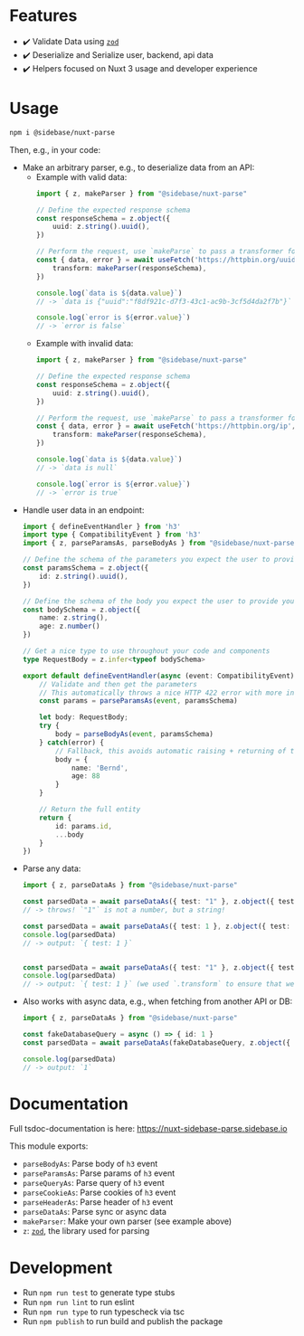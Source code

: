 # Features

- ✔️ Validate Data using [`zod`](https://github.com/colinhacks/zod)
- ✔️ Deserialize and Serialize user, backend, api data
- ✔️ Helpers focused on Nuxt 3 usage and developer experience

# Usage


```bash
npm i @sidebase/nuxt-parse
```

Then, e.g., in your code:

- Make an arbitrary parser, e.g., to deserialize data from an API:
    - Example with valid data:
        ```ts
        import { z, makeParser } from "@sidebase/nuxt-parse"

        // Define the expected response schema
        const responseSchema = z.object({
            uuid: z.string().uuid(),
        })

        // Perform the request, use `makeParse` to pass a transformer for the data
        const { data, error } = await useFetch('https://httpbin.org/uuid', {
            transform: makeParser(responseSchema),
        })

        console.log(`data is ${data.value}`)
        // -> `data is {"uuid":"f8df921c-d7f3-43c1-ac9b-3cf5d4da2f7b"}`

        console.log(`error is ${error.value}`)
        // -> `error is false`
        ```
    - Example with invalid data:
        ```ts
        import { z, makeParser } from "@sidebase/nuxt-parse"

        // Define the expected response schema
        const responseSchema = z.object({
            uuid: z.string().uuid(),
        })

        // Perform the request, use `makeParse` to pass a transformer for the data
        const { data, error } = await useFetch('https://httpbin.org/ip', {
            transform: makeParser(responseSchema),
        })

        console.log(`data is ${data.value}`)
        // -> `data is null`

        console.log(`error is ${error.value}`)
        // -> `error is true`
        ```
- Handle user data in an endpoint:
    ```ts
    import { defineEventHandler } from 'h3'
    import type { CompatibilityEvent } from 'h3'
    import { z, parseParamsAs, parseBodyAs } from "@sidebase/nuxt-parse"

    // Define the schema of the parameters you expect the user to provide you with
    const paramsSchema = z.object({
        id: z.string().uuid(),
    })

    // Define the schema of the body you expect the user to provide you with
    const bodySchema = z.object({
        name: z.string(),
        age: z.number()
    })

    // Get a nice type to use throughout your code and components
    type RequestBody = z.infer<typeof bodySchema>

    export default defineEventHandler(async (event: CompatibilityEvent) => {
        // Validate and then get the parameters
        // This automatically throws a nice HTTP 422 error with more information if the data is invalid
        const params = parseParamsAs(event, paramsSchema)

        let body: RequestBody;
        try {
            body = parseBodyAs(event, paramsSchema)
        } catch(error) {
            // Fallback, this avoids automatic raising + returning of the HTTP 422 error
            body = {
                name: 'Bernd',
                age: 88
            }
        }

        // Return the full entity
        return {
            id: params.id,
            ...body
        }
    })
    ```
- Parse any data:
    ```ts
    import { z, parseDataAs } from "@sidebase/nuxt-parse"

    const parsedData = await parseDataAs({ test: "1" }, z.object({ test: z.number() )}))
    // -> throws! `"1"` is not a number, but a string!

    const parsedData = await parseDataAs({ test: 1 }, z.object({ test: z.number() )}))
    console.log(parsedData)
    // -> output: `{ test: 1 }`


    const parsedData = await parseDataAs({ test: "1" }, z.object({ test: z.string().transform(v => parseInt(v)) )}))
    console.log(parsedData)
    // -> output: `{ test: 1 }` (we used `.transform` to ensure that we get a number)
    ```
- Also works with async data, e.g., when fetching from another API or DB:
    ```ts
    import { z, parseDataAs } from "@sidebase/nuxt-parse"

    const fakeDatabaseQuery = async () => { id: 1 }
    const parsedData = await parseDataAs(fakeDatabaseQuery, z.object({ id: z.number() )}))

    console.log(parsedData)
    // -> output: `1`
    ```

# Documentation

Full tsdoc-documentation is here: https://nuxt-sidebase-parse.sidebase.io

This module exports:
- `parseBodyAs`: Parse body of `h3` event
- `parseParamsAs`: Parse params of `h3` event
- `parseQueryAs`: Parse query of `h3` event
- `parseCookieAs`: Parse cookies of `h3` event
- `parseHeaderAs`: Parse header of `h3` event
- `parseDataAs`: Parse sync or async data
- `makeParser`: Make your own parser (see example above)
- `z`: [`zod`](https://github.com/colinhacks/zod), the library used for parsing

# Development

- Run `npm run test` to generate type stubs
- Run `npm run lint` to run eslint
- Run `npm run type` to run typescheck via tsc
- Run `npm publish` to run build and publish the package

